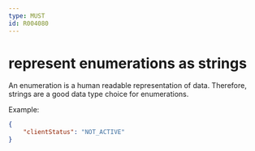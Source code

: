 ```yaml
---
type: MUST
id: R004080
---
```


# represent enumerations as strings

An enumeration is a human readable representation of data.
Therefore, strings are a good data type choice for enumerations.

Example:

````json
{
    "clientStatus": "NOT_ACTIVE"
}
````

